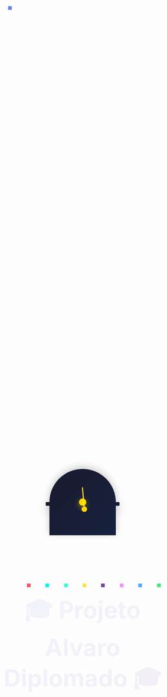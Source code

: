 <style>
  .graduation-container {
    text-align: center;
    padding: 60px 20px;
    min-height: 80vh;
    display: flex;
    flex-direction: column;
    align-items: center;
    justify-content: center;
    position: relative;
    overflow: hidden;
  }

  .graduation-title {
    font-size: 4rem;
    font-weight: bold;
    margin: 30px 0;
    background: linear-gradient(135deg, #667eea 0%, #764ba2 100%);
    -webkit-background-clip: text;
    -webkit-text-fill-color: transparent;
    background-clip: text;
    animation: fadeInUp 1s ease-out;
  }

  /* Graduation Cap */
  .graduation-cap {
    width: 200px;
    height: 200px;
    position: relative;
    margin: 40px auto;
    animation: float 3s ease-in-out infinite;
  }

  .cap-top {
    width: 200px;
    height: 10px;
    background: linear-gradient(135deg, #1a1a2e 0%, #16213e 100%);
    position: absolute;
    top: 50px;
    border-radius: 2px;
    box-shadow: 0 10px 30px rgba(0,0,0,0.3);
  }

  .cap-top:before {
    content: '';
    width: 180px;
    height: 180px;
    background: linear-gradient(135deg, #1a1a2e 0%, #16213e 100%);
    position: absolute;
    top: -90px;
    left: 10px;
    border-radius: 50% 50% 0 0;
    box-shadow: 0 -5px 20px rgba(0,0,0,0.2);
  }

  .cap-button {
    width: 20px;
    height: 20px;
    background: #ffd700;
    border-radius: 50%;
    position: absolute;
    top: -10px;
    left: 90px;
    box-shadow: 0 5px 15px rgba(255,215,0,0.5);
  }

  .tassel {
    width: 3px;
    height: 60px;
    background: linear-gradient(180deg, #ffd700 0%, #ffed4e 100%);
    position: absolute;
    top: 10px;
    left: 98px;
    transform-origin: top;
    animation: swing 2s ease-in-out infinite;
  }

  .tassel:after {
    content: '';
    width: 15px;
    height: 15px;
    background: #ffd700;
    position: absolute;
    bottom: -7px;
    left: -6px;
    border-radius: 50%;
  }

  /* Balloons */
  .balloon {
    width: 80px;
    height: 95px;
    border-radius: 50% 50% 50% 50% / 60% 60% 40% 40%;
    position: absolute;
    animation: float-balloon 4s ease-in-out infinite;
    bottom: -100px;
  }

  .balloon:before {
    content: '';
    width: 2px;
    height: 80px;
    background: rgba(0,0,0,0.2);
    position: absolute;
    bottom: -80px;
    left: 39px;
  }

  .balloon:after {
    content: '▼';
    position: absolute;
    bottom: -5px;
    left: 32px;
    font-size: 10px;
    color: inherit;
  }

  .balloon-1 {
    background: linear-gradient(135deg, #667eea 0%, #764ba2 100%);
    left: 10%;
    animation-delay: 0s;
    animation-duration: 6s;
  }

  .balloon-2 {
    background: linear-gradient(135deg, #f093fb 0%, #f5576c 100%);
    left: 25%;
    animation-delay: 1s;
    animation-duration: 5s;
  }

  .balloon-3 {
    background: linear-gradient(135deg, #4facfe 0%, #00f2fe 100%);
    left: 40%;
    animation-delay: 2s;
    animation-duration: 7s;
  }

  .balloon-4 {
    background: linear-gradient(135deg, #43e97b 0%, #38f9d7 100%);
    right: 35%;
    animation-delay: 0.5s;
    animation-duration: 6.5s;
  }

  .balloon-5 {
    background: linear-gradient(135deg, #fa709a 0%, #fee140 100%);
    right: 20%;
    animation-delay: 1.5s;
    animation-duration: 5.5s;
  }

  .balloon-6 {
    background: linear-gradient(135deg, #30cfd0 0%, #330867 100%);
    right: 5%;
    animation-delay: 2.5s;
    animation-duration: 6s;
  }

  /* Confetti */
  .confetti {
    width: 10px;
    height: 10px;
    background: #ffd700;
    position: absolute;
    animation: confetti-fall 3s linear infinite;
  }

  .confetti:nth-child(1) { left: 10%; animation-delay: 0s; background: #667eea; }
  .confetti:nth-child(2) { left: 20%; animation-delay: 0.5s; background: #f5576c; }
  .confetti:nth-child(3) { left: 30%; animation-delay: 1s; background: #00f2fe; }
  .confetti:nth-child(4) { left: 40%; animation-delay: 1.5s; background: #38f9d7; }
  .confetti:nth-child(5) { left: 50%; animation-delay: 2s; background: #fee140; }
  .confetti:nth-child(6) { left: 60%; animation-delay: 0.7s; background: #764ba2; }
  .confetti:nth-child(7) { left: 70%; animation-delay: 1.2s; background: #f093fb; }
  .confetti:nth-child(8) { left: 80%; animation-delay: 1.8s; background: #4facfe; }
  .confetti:nth-child(9) { left: 90%; animation-delay: 2.3s; background: #43e97b; }

  @keyframes float {
    0%, 100% { transform: translateY(0px); }
    50% { transform: translateY(-20px); }
  }

  @keyframes swing {
    0%, 100% { transform: rotate(-5deg); }
    50% { transform: rotate(5deg); }
  }

  @keyframes float-balloon {
    0% { 
      transform: translateY(0) translateX(0);
      bottom: -100px;
    }
    100% { 
      transform: translateY(-20px) translateX(20px);
      bottom: 100vh;
    }
  }

  @keyframes fadeInUp {
    from {
      opacity: 0;
      transform: translateY(30px);
    }
    to {
      opacity: 1;
      transform: translateY(0);
    }
  }

  @keyframes confetti-fall {
    0% {
      transform: translateY(0) rotate(0deg);
      opacity: 1;
      top: 0;
    }
    100% {
      transform: translateY(100vh) rotate(360deg);
      opacity: 0;
      top: 100vh;
    }
  }

  @media (max-width: 768px) {
    .graduation-title {
      font-size: 2.5rem;
    }
    .graduation-cap {
      width: 150px;
      height: 150px;
    }
    .cap-top {
      width: 150px;
    }
  }
</style>

<div class="graduation-container">
  <div class="confetti"></div>
  <div class="confetti"></div>
  <div class="confetti"></div>
  <div class="confetti"></div>
  <div class="confetti"></div>
  <div class="confetti"></div>
  <div class="confetti"></div>
  <div class="confetti"></div>
  <div class="confetti"></div>

  <div class="graduation-cap">
    <div class="cap-top">
      <div class="cap-button"></div>
    </div>
    <div class="tassel"></div>
  </div>

  <h1 class="graduation-title">🎓 Projeto Alvaro Diplomado 🎓</h1>

  <div class="balloon balloon-1"></div>
  <div class="balloon balloon-2"></div>
  <div class="balloon balloon-3"></div>
  <div class="balloon balloon-4"></div>
  <div class="balloon balloon-5"></div>
  <div class="balloon balloon-6"></div>
</div>
